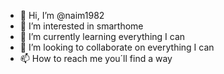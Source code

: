 - 👋 Hi, I’m @naim1982
- 👀 I’m interested in smarthome
- 🌱 I’m currently learning everything I can
- 💞️ I’m looking to collaborate on everything I can
- 📫 How to reach me you´ll find a way
<!---
naim1982/naim1982 is a ✨ special ✨ repository because its `README.md` (this file) appears on your GitHub profile.
You can click the Preview link to take a look at your changes.
--->
